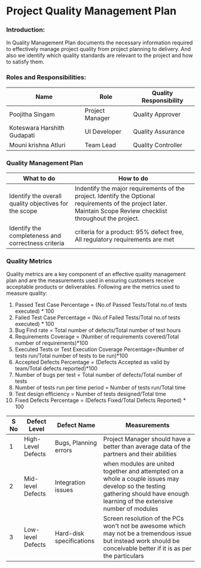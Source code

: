 # Project Quality Management Plan

### Introduction: 
In Quality Management Plan documents the necessary information required to effectively manage project quality from project planning to delivery. And also we identify which quality standards are relevant to the project and how to satisfy them.

### Roles and Responsibilities:
Name | Role | Quality Responsibility |
--|--|--|
Poojitha Singam | Project Manager | Quality Approver |
Koteswara Harshith Gudapati | UI Developer | Quality Assurance |
Mouni krishna Atluri | Team Lead | Quality Controller |

### Quality Management Plan

What to do | How to do | 
--|--|
Identify the overall quality objectives for the scope | Indentify the major requirements of the project. Identify the Optional requirements of the project later. Maintain Scope Review checklist throughout the project. |
Identify the completeness and correctness criteria |  criteria for a product: 95% defect free, All regulatory requirements are met |

### Quality Metrics

Quality metrics are a key component of an effective quality management plan and are the measurements used in ensuring customers receive acceptable products or deliverables.
Following are the metrics used to measure quality:
1. Passed Test Case Percentage = (No.of Passed Tests/Total no.of tests executed) * 100 
2. Failed Test Case Percentage = (No.of Failed Tests/Total no.of tests executed) * 100
3. Bug Find rate = Total number of defects/Total number of test hours
4. Requirements Coverage = (Number of requirements covered/Total number of requirements)*100
5. Executed Tests or Test Execution Coverage Percentage=(Number of tests run/Total number of tests to be run)*100
6. Accepted Defects Percentage = (Defects Accepted as valid by team/Total defects reported)*100
7. Number of bugs per test = Total number of defects/Total number of tests
8. Number of tests run per time period = Number of tests run/Total time
9. Test design efficiency = Number of tests designed/Total time
10. Fixed Defects Percentage = (Defects Fixed/Total Defects Reported) * 100


| S No | Defect Level | Defect Name | Measurements|
|------|-------|-------|-------|
| 1 | High-Level Defects | Bugs, Planning errors | Project Manager should have a better than average data of the partners and their abilities|
| 2 | Mid-level Defects | Integration issues | when modules are united together and attempted on a whole a couple issues may develop so the testing gathering should have enough learning of the extensive number of modules|                                          
| 3 | Low-level Defects | Hard-disk specifications | Screen resolution of the PCs won't not be awesome which may not be a tremendous issue but instead work should be conceivable better if it is as per the particulars|





  